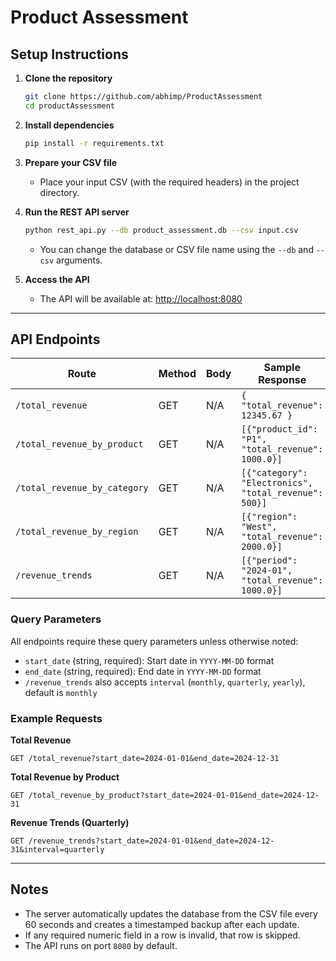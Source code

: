 # Product Assessment


## Setup Instructions

1. **Clone the repository**
   ```bash
   git clone https://github.com/abhimp/ProductAssessment
   cd productAssessment
   ```

1. **Install dependencies**
   ```bash
   pip install -r requirements.txt
   ```

1. **Prepare your CSV file**
   - Place your input CSV (with the required headers) in the project directory.

1. **Run the REST API server**
   ```bash
   python rest_api.py --db product_assessment.db --csv input.csv
   ```
   - You can change the database or CSV file name using the `--db` and `--csv` arguments.

1. **Access the API**
   - The API will be available at: [http://localhost:8080](http://localhost:8080)

---

## API Endpoints

| Route                              | Method | Body         | Sample Response                                    | Description                                           |
|-------------------------------------|--------|--------------|----------------------------------------------------|-------------------------------------------------------|
| `/total_revenue`                    | GET    | N/A          | `{ "total_revenue": 12345.67 }`                    | Total revenue for a date range                        |
| `/total_revenue_by_product`         | GET    | N/A          | `[{"product_id": "P1", "total_revenue": 1000.0}]`  | Revenue by product for a date range                   |
| `/total_revenue_by_category`        | GET    | N/A          | `[{"category": "Electronics", "total_revenue": 500}]` | Revenue by category for a date range              |
| `/total_revenue_by_region`          | GET    | N/A          | `[{"region": "West", "total_revenue": 2000.0}]`    | Revenue by region for a date range                    |
| `/revenue_trends`                   | GET    | N/A          | `[{"period": "2024-01", "total_revenue": 1000.0}]` | Revenue trends (monthly/quarterly/yearly) for a range |

### Query Parameters

All endpoints require these query parameters unless otherwise noted:

- `start_date` (string, required): Start date in `YYYY-MM-DD` format
- `end_date` (string, required): End date in `YYYY-MM-DD` format
- `/revenue_trends` also accepts `interval` (`monthly`, `quarterly`, `yearly`), default is `monthly`

### Example Requests

**Total Revenue**
```
GET /total_revenue?start_date=2024-01-01&end_date=2024-12-31
```

**Total Revenue by Product**
```
GET /total_revenue_by_product?start_date=2024-01-01&end_date=2024-12-31
```

**Revenue Trends (Quarterly)**
```
GET /revenue_trends?start_date=2024-01-01&end_date=2024-12-31&interval=quarterly
```

---

## Notes

- The server automatically updates the database from the CSV file every 60 seconds and creates a timestamped backup after each update.
- If any required numeric field in a row is invalid, that row is skipped.
- The API runs on port `8080` by default.